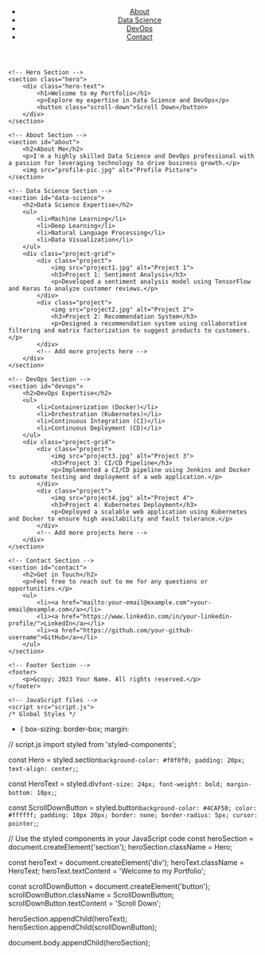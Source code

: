 <!DOCTYPE html>
<html lang="en">
<head>
    <meta charset="UTF-8">
    <meta name="viewport" content="width=device-width, initial-scale=1.0">
    <title>Portfolio | Data Science & DevOps Expert</title>
    <link rel="stylesheet" href="styles.css">
</head>
<body>
    <!-- Header Section -->
    <header>
        <nav>
            <ul>
                <li><a href="#about">About</a></li>
                <li><a href="#data-science">Data Science</a></li>
                <li><a href="#devops">DevOps</a></li>
                <li><a href="#contact">Contact</a></li>
            </ul>
        </nav>
    </header>

    <!-- Hero Section -->
    <section class="hero">
        <div class="hero-text">
            <h1>Welcome to my Portfolio</h1>
            <p>Explore my expertise in Data Science and DevOps</p>
            <button class="scroll-down">Scroll Down</button>
        </div>
    </section>

    <!-- About Section -->
    <section id="about">
        <h2>About Me</h2>
        <p>I'm a highly skilled Data Science and DevOps professional with a passion for leveraging technology to drive business growth.</p>
        <img src="profile-pic.jpg" alt="Profile Picture">
    </section>

    <!-- Data Science Section -->
    <section id="data-science">
        <h2>Data Science Expertise</h2>
        <ul>
            <li>Machine Learning</li>
            <li>Deep Learning</li>
            <li>Natural Language Processing</li>
            <li>Data Visualization</li>
        </ul>
        <div class="project-grid">
            <div class="project">
                <img src="project1.jpg" alt="Project 1">
                <h3>Project 1: Sentiment Analysis</h3>
                <p>Developed a sentiment analysis model using TensorFlow and Keras to analyze customer reviews.</p>
            </div>
            <div class="project">
                <img src="project2.jpg" alt="Project 2">
                <h3>Project 2: Recommendation System</h3>
                <p>Designed a recommendation system using collaborative filtering and matrix factorization to suggest products to customers.</p>
            </div>
            <!-- Add more projects here -->
        </div>
    </section>

    <!-- DevOps Section -->
    <section id="devops">
        <h2>DevOps Expertise</h2>
        <ul>
            <li>Containerization (Docker)</li>
            <li>Orchestration (Kubernetes)</li>
            <li>Continuous Integration (CI)</li>
            <li>Continuous Deployment (CD)</li>
        </ul>
        <div class="project-grid">
            <div class="project">
                <img src="project3.jpg" alt="Project 3">
                <h3>Project 3: CI/CD Pipeline</h3>
                <p>Implemented a CI/CD pipeline using Jenkins and Docker to automate testing and deployment of a web application.</p>
            </div>
            <div class="project">
                <img src="project4.jpg" alt="Project 4">
                <h3>Project 4: Kubernetes Deployment</h3>
                <p>Deployed a scalable web application using Kubernetes and Docker to ensure high availability and fault tolerance.</p>
            </div>
            <!-- Add more projects here -->
        </div>
    </section>

    <!-- Contact Section -->
    <section id="contact">
        <h2>Get in Touch</h2>
        <p>Feel free to reach out to me for any questions or opportunities.</p>
        <ul>
            <li><a href="mailto:your-email@example.com">your-email@example.com</a></li>
            <li><a href="https://www.linkedin.com/in/your-linkedin-profile/">LinkedIn</a></li>
            <li><a href="https://github.com/your-github-username">GitHub</a></li>
        </ul>
    </section>

    <!-- Footer Section -->
    <footer>
        <p>&copy; 2023 Your Name. All rights reserved.</p>
    </footer>

    <!-- JavaScript files -->
    <script src="script.js">
    /* Global Styles */

* {
    box-sizing: border-box;
    margin:
  </script>
</body>
</html>


<head>
    <link rel="stylesheet" href="styles.css">
    // script.js
import styled from 'styled-components';

const Hero = styled.section`
  background-color: #f0f0f0;
  padding: 20px;
  text-align: center;
`;

const HeroText = styled.div`
  font-size: 24px;
  font-weight: bold;
  margin-bottom: 10px;
`;

const ScrollDownButton = styled.button`
  background-color: #4CAF50;
  color: #ffffff;
  padding: 10px 20px;
  border: none;
  border-radius: 5px;
  cursor: pointer;
`;

// Use the styled components in your JavaScript code
const heroSection = document.createElement('section');
heroSection.className = Hero;

const heroText = document.createElement('div');
heroText.className = HeroText;
heroText.textContent = 'Welcome to my Portfolio';

const scrollDownButton = document.createElement('button');
scrollDownButton.className = ScrollDownButton;
scrollDownButton.textContent = 'Scroll Down';

heroSection.appendChild(heroText);
heroSection.appendChild(scrollDownButton);

document.body.appendChild(heroSection);
</head>
